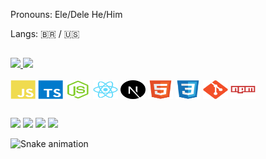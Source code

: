  <p>Pronouns: Ele/Dele He/Him</p>
 <p>Langs: 🇧🇷 / 🇺🇸</p>
 
 ##
 
 <div>
  <a href="https://github.com/GuiMoraes">
   <img height="160em" src="https://github-readme-stats.vercel.app/api?username=GuiiMoraes&show_icons=true&theme=dracula&include_all_commits=true&count_private=true&disable_animations=false&hide=stars,contribs"/>
   <img height="160em" src="https://github-readme-stats.vercel.app/api/top-langs/?username=GuiiMoraes&layout=compact&langs_count=7&theme=dracula"/>
  </a>
</div>
  
<div style="display: inline_block"><br>
  <img align="center" alt="Guii-Js" height="30" width="40" src="https://raw.githubusercontent.com/devicons/devicon/master/icons/javascript/javascript-plain.svg">
  <img align="center" alt="Guii-Ts" height="30" width="40" src="https://raw.githubusercontent.com/devicons/devicon/master/icons/typescript/typescript-plain.svg">
  <img align="center" alt="Guii-NodeJS" height="30" width="40" src="https://raw.githubusercontent.com/devicons/devicon/master/icons/nodejs/nodejs-original.svg">
  
  <img align="center" alt="Guii-React" height="30" width="40" src="https://raw.githubusercontent.com/devicons/devicon/master/icons/react/react-original.svg">
  <img align="center" alt="Guii-NextJS" height="30" width="40" src="https://raw.githubusercontent.com/devicons/devicon/master/icons/nextjs/nextjs-original.svg">
  
  <img align="center" alt="Guii-HTML" height="30" width="40" src="https://raw.githubusercontent.com/devicons/devicon/master/icons/html5/html5-original.svg">
  <img align="center" alt="Guii-CSS" height="30" width="40" src="https://raw.githubusercontent.com/devicons/devicon/master/icons/css3/css3-original.svg">
  
  <img align="center" alt="Guii-Git" height="30" width="40" src="https://raw.githubusercontent.com/devicons/devicon/master/icons/git/git-original.svg">
  <img align="center" alt="Guii-NPM" height="30" width="40" src="https://github.com/devicons/devicon/blob/master/icons/npm/npm-original-wordmark.svg">
</div>
  
  ##
 
<div> 
  <a href="https://twitter.com/GuiiMoraes93" target="_blank"><img src="https://img.shields.io/badge/Twitter-1DA1F2?style=for-the-badge&logo=twitter&logoColor=white" target="_blank"></a>
  <a href="https://instagram.com/guiimoraes93" target="_blank"><img src="https://img.shields.io/badge/-Instagram-%23E4405F?style=for-the-badge&logo=instagram&logoColor=white" target="_blank"></a>
  <a href="https://www.linkedin.com/in/guiimoraes93" target="_blank"><img src="https://img.shields.io/badge/-LinkedIn-%230077B5?style=for-the-badge&logo=linkedin&logoColor=white" target="_blank"></a> 
  <a href = "mailto:guii.moraes.93@gmail.com"><img src="https://img.shields.io/badge/-Gmail-%23333?style=for-the-badge&logo=gmail&logoColor=white" target="_blank"></a>
 
</div>
 
 ![Snake animation](https://github.com/GuiiMoraes/GuiiMoraes/blob/output/github-contribution-grid-snake.svg)
